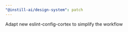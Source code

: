 ```yaml
---
"@instill-ai/design-system": patch
---
```


Adapt new eslint-config-cortex to simplify the workflow
